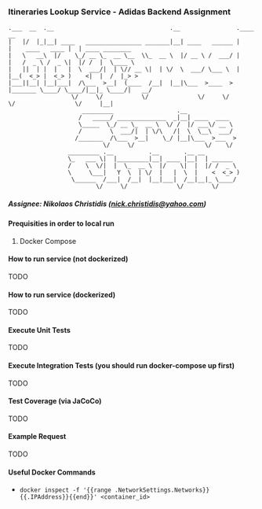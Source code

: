 ### Itineraries Lookup Service - Adidas Backend Assignment


```
.___  __  .__                                 .__                .____                  __
|   |/  |_|__| ____   ________________ _______|__| ____   ______ |    |    ____   ____ |  | ____ ________
|   \   __\  |/    \_/ __ \_  __ \__  \\_  __ \  |/ __ \ /  ___/ |    |   /  _ \ /  _ \|  |/ /  |  \____ \
|   ||  | |  |   |  \  ___/|  | \// __ \|  | \/  \  ___/ \___ \  |    |__(  <_> |  <_> )    <|  |  /  |_> >
|___||__| |__|___|  /\___  >__|  (____  /__|  |__|\___  >____  > |_______ \____/ \____/|__|_ \____/|   __/
                  \/     \/           \/              \/     \/          \/                 \/     |__|
                     _________                  .__
                    /   _____/ ______________  _|__| ____  ____
                    \_____  \_/ __ \_  __ \  \/ /  |/ ___\/ __ \
                    /        \  ___/|  | \/\   /|  \  \__\  ___/
                   /_______  /\___  >__|    \_/ |__|\___  >___  >
                           \/     \/                    \/    \/
                 _________ .__          .__       .__ __
                 \_   ___ \|  |_________|__| ____ |__|  | ______
                 /    \  \/|  |  \_  __ \  |/    \|  |  |/ /  _ \
                 \     \___|   Y  \  | \/  |   |  \  |    <  <_> )
                  \______  /___|  /__|  |__|___|  /__|__|_ \____/
                         \/     \/              \/        \/     
```

##### Assignee: Nikolaos Christidis (nick.christidis@yahoo.com)


#### Prequisities in order to local run
1) Docker Compose


#### How to run service (not dockerized)
TODO


#### How to run service (dockerized)
TODO


#### Execute Unit Tests
TODO


#### Execute Integration Tests (you should run docker-compose up first)
TODO


#### Test Coverage (via JaCoCo)
TODO


#### Example Request
TODO


#### Useful Docker Commands

* `docker inspect -f '{{range .NetworkSettings.Networks}}{{.IPAddress}}{{end}}' <container_id>`